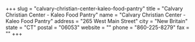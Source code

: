 +++
slug = "calvary-christian-center-kaleo-food-pantry"
title = "Calvary Christian Center - Kaleo Food Pantry"
name = "Calvary Christian Center - Kaleo Food Pantry"
address = "265 West Main Street"
city = "New Britain"
state = "CT"
postal = "06053"
website = ""
phone = "860-225-8279"
fax = ""
+++
